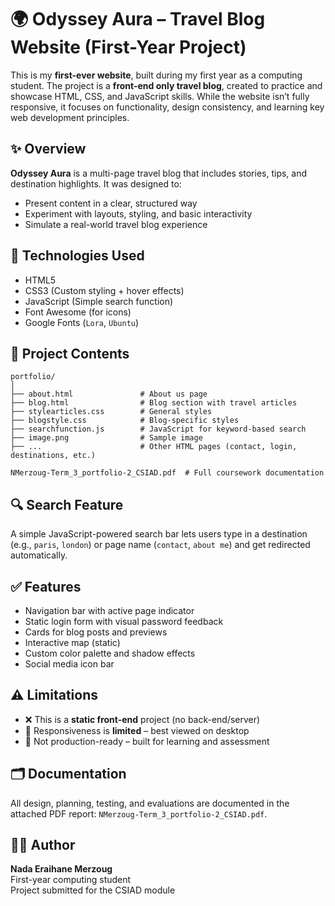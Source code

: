 # 🌍 Odyssey Aura – Travel Blog Website (First-Year Project)

This is my **first-ever website**, built during my first year as a computing student. The project is a **front-end only travel blog**, created to practice and showcase HTML, CSS, and JavaScript skills. While the website isn’t fully responsive, it focuses on functionality, design consistency, and learning key web development principles.

## ✨ Overview

**Odyssey Aura** is a multi-page travel blog that includes stories, tips, and destination highlights. It was designed to:

- Present content in a clear, structured way
- Experiment with layouts, styling, and basic interactivity
- Simulate a real-world travel blog experience

## 🔧 Technologies Used

- HTML5
- CSS3 (Custom styling + hover effects)
- JavaScript (Simple search function)
- Font Awesome (for icons)
- Google Fonts (`Lora`, `Ubuntu`)

## 📂 Project Contents

```plaintext
portfolio/
│
├── about.html               # About us page
├── blog.html                # Blog section with travel articles
├── stylearticles.css        # General styles
├── blogstyle.css            # Blog-specific styles
├── searchfunction.js        # JavaScript for keyword-based search
├── image.png                # Sample image
├── ...                      # Other HTML pages (contact, login, destinations, etc.)

NMerzoug-Term_3_portfolio-2_CSIAD.pdf  # Full coursework documentation
```

## 🔍 Search Feature

A simple JavaScript-powered search bar lets users type in a destination (e.g., `paris`, `london`) or page name (`contact`, `about me`) and get redirected automatically.

## ✅ Features

- Navigation bar with active page indicator
- Static login form with visual password feedback
- Cards for blog posts and previews
- Interactive map (static)
- Custom color palette and shadow effects
- Social media icon bar

## ⚠️ Limitations

- ❌ This is a **static front-end** project (no back-end/server)
- 📱 Responsiveness is **limited** – best viewed on desktop
- 🧪 Not production-ready – built for learning and assessment

## 🗂️ Documentation

All design, planning, testing, and evaluations are documented in the attached PDF report:
`NMerzoug-Term_3_portfolio-2_CSIAD.pdf`.

## 🙋‍♀️ Author

**Nada Eraihane Merzoug**  
First-year computing student  
Project submitted for the CSIAD module  
